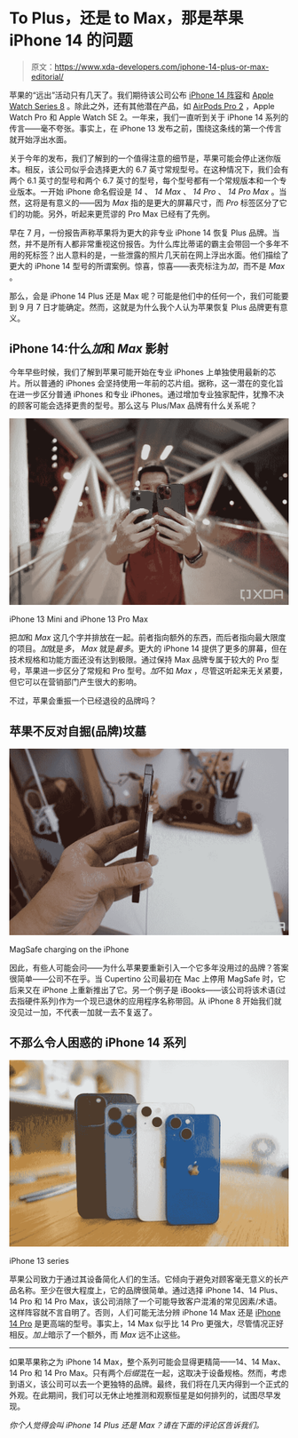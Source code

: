 # To Plus，还是 to Max，那是苹果 iPhone 14 的问题

> 原文：<https://www.xda-developers.com/iphone-14-plus-or-max-editorial/>

苹果的“远出”活动只有几天了。我们期待该公司公布 [iPhone 14 阵容](https://www.xda-developers.com/apple-iphone-14/)和 [Apple Watch Series 8](http://xda-developers.com/apple-watch-series-8) 。除此之外，还有其他潜在产品，如 [AirPods Pro 2](http://xda-developers.com/apple-airpods-pro-2) ，Apple Watch Pro 和 Apple Watch SE 2。一年来，我们一直听到关于 iPhone 14 系列的传言——毫不夸张。事实上，在 iPhone 13 发布之前，围绕这条线的第一个传言就开始浮出水面。

关于今年的发布，我们了解到的一个值得注意的细节是，苹果可能会停止迷你版本。相反，该公司似乎会选择更大的 6.7 英寸常规型号。在这种情况下，我们会有两个 6.1 英寸的型号和两个 6.7 英寸的型号，每个型号都有一个常规版本和一个专业版本。一开始 iPhone 命名假设是 *14* 、 *14 Max* 、 *14 Pro* 、 *14 Pro Max* 。当然，这将是有意义的——因为 *Max* 指的是更大的屏幕尺寸，而 *Pro* 标签区分了它们的功能。另外，听起来更荒谬的 Pro Max 已经有了先例。

早在 7 月，一份报告声称苹果将为更大的非专业 iPhone 14 恢复 Plus 品牌。当然，并不是所有人都非常重视这份报告。为什么库比蒂诺的霸主会带回一个多年不用的死标签？出人意料的是，一些泄露的照片几天前在网上浮出水面。他们描绘了更大的 iPhone 14 型号的所谓案例。惊喜，惊喜——表壳标注为*加*，而不是 *Max* 。

那么，会是 iPhone 14 Plus 还是 Max 呢？可能是他们中的任何一个，我们可能要到 9 月 7 日才能确定。然而，这就是为什么我个人认为苹果恢复 Plus 品牌更有意义。

## iPhone 14:什么*加*和 *Max* 影射

今年早些时候，我们了解到苹果可能开始在专业 iPhones 上单独使用最新的芯片。所以普通的 iPhones 会坚持使用一年前的芯片组。据称，这一潜在的变化旨在进一步区分普通 iPhones 和专业 iPhones。通过增加专业独家配件，犹豫不决的顾客可能会选择更贵的型号。那么这与 Plus/Max 品牌有什么关系呢？

 <picture>![iPhone 13 Pro Max and iPhone 13 Mini](img/7e0347690ea4497286abffa683429a3e.png)</picture> 

iPhone 13 Mini and iPhone 13 Pro Max

把*加*和 *Max* 这几个字并排放在一起。前者指向额外的东西，而后者指向最大限度的项目。*加*就是*多*， *Max* 就是*最多*。更大的 iPhone 14 提供了更多的屏幕，但在技术规格和功能方面还没有达到极限。通过保持 Max 品牌专属于较大的 Pro 型号，苹果进一步区分了常规和 Pro 型号。*加*不如 *Max* ，尽管这听起来无关紧要，但它可以在营销部门产生很大的影响。

不过，苹果会重振一个已经退役的品牌吗？

## 苹果不反对自掘(品牌)坟墓

 <picture>![side profile of Apple MagSafe charger connected to the iPhone 12](img/0be9a18991400a76d32ec62bcc9efb0f.png)</picture> 

MagSafe charging on the iPhone

因此，有些人可能会问——为什么苹果要重新引入一个它多年没用过的品牌？答案很简单——公司不在乎。当 Cupertino 公司最初在 Mac 上停用 MagSafe 时，它后来又在 iPhone 上重新推出了它。另一个例子是 iBooks——该公司将该术语(过去指硬件系列)作为一个现已退休的应用程序名称带回。从 iPhone 8 开始我们就没见过一加，不代表一加就一去不复返了。

## 不那么令人困惑的 iPhone 14 系列

 <picture>![iphone 13 series](img/bc94ff098979846c806f62d8e4fe1aec.png)</picture> 

iPhone 13 series

苹果公司致力于通过其设备简化人们的生活。它倾向于避免对顾客毫无意义的长产品名称。至少在很大程度上，它的品牌很简单。通过选择 iPhone 14、14 Plus、14 Pro 和 14 Pro Max，该公司消除了一个可能导致客户混淆的常见因素/术语。这样阵容就不言自明了。否则，人们可能无法分辨 iPhone 14 Max 还是 [iPhone 14 Pro](http://xda-developers.com/apple-iphone-14-pro) 是更高端的型号。事实上，14 Max 似乎比 14 Pro 更强大，尽管情况正好相反。*加上*暗示了一个额外，而 *Max* 远不止这些。

* * *

如果苹果称之为 iPhone 14 Max，整个系列可能会显得更精简——14、14 Max、14 Pro 和 14 Pro Max。只有两个*后缀*混在一起，这取决于设备规格。然而，考虑到语义，该公司可以去一个更独特的品牌。最终，我们将在几天内得到一个正式的外观。在此期间，我们可以无休止地推测和观察恒星是如何排列的，试图尽早发现。

*你个人觉得会叫 iPhone 14 Plus 还是 Max？请在下面的评论区告诉我们。*
